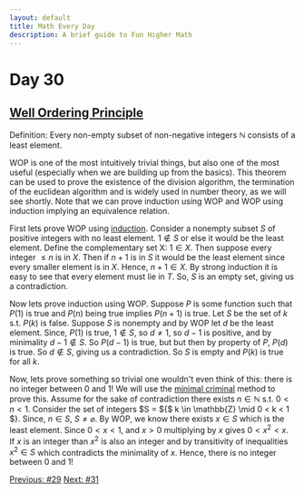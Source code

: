```yaml
---
layout: default
title: Math Every Day
description: A brief guide to Fun Higher Math
---
```

# Day 30

## [Well Ordering Principle ](https://en.wikipedia.org/wiki/Well-ordering_principle)

Definition: Every non-empty subset of non-negative integers $\mathbb{N}$ consists of a least element.

WOP is one of the most intuitively trivial things, but also one of the most useful (especially when we are building up from the basics). This theorem can be used to prove the existence of the division algorithm, the termination of the euclidean algorithm and is widely used in number theory, as we will see shortly. Note that we can prove induction using WOP and WOP using induction implying an equivalence relation.

First lets prove WOP using [induction](https://en.wikipedia.org/wiki/Mathematical_induction). Consider a nonempty subset $S$ of positive integers with no least element. $1 \notin S$ or else it would be the least element. Define the complementary set X: $1\in X$. Then suppose every integer $\leq n$ is in $X$. Then if $n+1$ is in $S$ it would be the least element since every smaller element is in $X$. Hence, $n+1\in X$. By strong induction it is easy to see that every element must lie in $T$. So, $S$ is an empty set, giving us a contradiction.

Now lets prove induction using WOP. Suppose $P$ is some function such that $P(1)$ is true and $P(n)$ being true implies $P(n+1)$ is true. Let $S$ be the set of $k$  s.t. $P(k)$ is false. Suppose $S$ is nonempty and by WOP let $d$ be the least element. Since, $P(1)$ is true, $1\notin S$, so $d\neq 1$, so $d-1$ is positive, and by minimality $d-1 \notin S$. So $P(d-1)$ is true, but but then by property of $P$, $P(d)$ is true. So $d\notin S$, giving us a contradiction. So $S$ is empty and $P(k)$ is true for all $k$.

Now, lets prove something so trivial one wouldn't even think of this: there is no integer between $0$ and $1$! We will use the [minimal criminal](https://en.wikipedia.org/wiki/Minimal_counterexample) method to prove this. Assume for the sake of contradiction there exists $n\in \mathbb{N}$ s.t. $0<n<1$. Consider the set of integers $S = ${$ k \in \mathbb{Z} \mid 0 < k < 1 $}. Since, $n\in S$, $S\neq \varnothing$. By WOP, we know there exists $x\in S$ which is the least element. Since $0<x<1$, and $x>0$ multiplying by $x$ gives $0<x^2<x$. If $x$ is an integer than $x^2$ is also an integer and by transitivity of inequalities $x^2\in S$ which contradicts the minimality of $x$. Hence, there is no integer between 0 and 1!

<div class="day-nav-wrapper">
  <a href="./day29.html" class="day-nav__link">Previous: #29</a>
  <a href="./day31.html" class="day-nav__link">Next: #31</a>
</div>